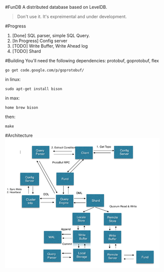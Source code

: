 #FunDB
A distributed database based on LevelDB.

> Don't use it. It's expreimental and under development.

#Progress
1. [Done] SQL parser, simple SQL Query.
2. [In Progress] Config server
2. [TODO] Write Buffer, Write Ahead log
3. [TODO] Shard

#Building
You'll need the following dependencies: protobuf, goprotobuf, flex

    go get code.google.com/p/goprotobuf/

in linux:
    
    sudo apt-get install bison

in max:
    
    home brew bison

then:
    
    make

#Architecture
![Alt architecture.png](/notes/architecture.png)
